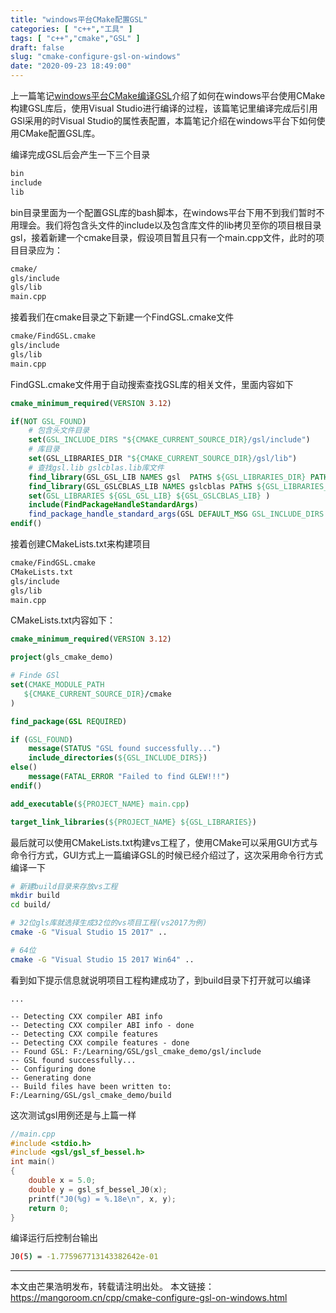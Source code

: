 ```yaml
---
title: "windows平台CMake配置GSL"
categories: [ "c++","工具" ]
tags: [ "c++","cmake","GSL" ]
draft: false
slug: "cmake-configure-gsl-on-windows"
date: "2020-09-23 18:49:00"
---
```


上一篇笔记[windows平台CMake编译GSL](https://mangoroom.cn/tools/use-cmake-build-gsl-on-windows.html)介绍了如何在windows平台使用CMake构建GSL库后，使用Visual Studio进行编译的过程，该篇笔记里编译完成后引用GSl采用的时Visual Studio的属性表配置，本篇笔记介绍在windows平台下如何使用CMake配置GSL库。


编译完成GSL后会产生一下三个目录

```bash
bin
include
lib
```
bin目录里面为一个配置GSL库的bash脚本，在windows平台下用不到我们暂时不用理会。我们将包含头文件的include以及包含库文件的lib拷贝至你的项目根目录gsl，接着新建一个cmake目录，假设项目暂且只有一个main.cpp文件，此时的项目目录应为：

```bash
cmake/
gls/include
gls/lib
main.cpp
```
接着我们在cmake目录之下新建一个FindGSL.cmake文件

```bash
cmake/FindGSL.cmake
gls/include
gls/lib
main.cpp
```
FindGSL.cmake文件用于自动搜索查找GSL库的相关文件，里面内容如下

```cmake
cmake_minimum_required(VERSION 3.12)

if(NOT GSL_FOUND)
    # 包含头文件目录
    set(GSL_INCLUDE_DIRS "${CMAKE_CURRENT_SOURCE_DIR}/gsl/include")
    # 库目录
    set(GSL_LIBRARIES_DIR "${CMAKE_CURRENT_SOURCE_DIR}/gsl/lib")
    # 查找gsl.lib gslcblas.lib库文件
    find_library(GSL_GSL_LIB NAMES gsl  PATHS ${GSL_LIBRARIES_DIR} PATH_SUFFIXES lib)
    find_library(GSL_GSLCBLAS_LIB NAMES gslcblas PATHS ${GSL_LIBRARIES_DIR} PATH_SUFFIXES lib) 
    set(GSL_LIBRARIES ${GSL_GSL_LIB} ${GSL_GSLCBLAS_LIB} )
    include(FindPackageHandleStandardArgs)
    find_package_handle_standard_args(GSL DEFAULT_MSG GSL_INCLUDE_DIRS GSL_LIBRARIES_DIR GSL_LIBRARIES)
endif()
```

接着创建CMakeLists.txt来构建项目

```bash
cmake/FindGSL.cmake
CMakeLists.txt
gls/include
gls/lib
main.cpp
```

CMakeLists.txt内容如下：

```cmake
cmake_minimum_required(VERSION 3.12)

project(gls_cmake_demo)

# Finde GSl
set(CMAKE_MODULE_PATH 
   ${CMAKE_CURRENT_SOURCE_DIR}/cmake
)

find_package(GSL REQUIRED)

if (GSL_FOUND)
    message(STATUS "GSL found successfully...")
    include_directories(${GSL_INCLUDE_DIRS})
else()
    message(FATAL_ERROR "Failed to find GLEW!!!")
endif()

add_executable(${PROJECT_NAME} main.cpp)

target_link_libraries(${PROJECT_NAME} ${GSL_LIBRARIES})
```

最后就可以使用CMakeLists.txt构建vs工程了，使用CMake可以采用GUI方式与命令行方式，GUI方式上一篇编译GSL的时候已经介绍过了，这次采用命令行方式编译一下

```bash
# 新建build目录来存放vs工程
mkdir build
cd build/

# 32位gls库就选择生成32位的vs项目工程(vs2017为例)
cmake -G "Visual Studio 15 2017" ..

# 64位
cmake -G "Visual Studio 15 2017 Win64" ..
```
看到如下提示信息就说明项目工程构建成功了，到build目录下打开就可以编译

```
...

-- Detecting CXX compiler ABI info
-- Detecting CXX compiler ABI info - done
-- Detecting CXX compile features
-- Detecting CXX compile features - done
-- Found GSL: F:/Learning/GSL/gsl_cmake_demo/gsl/include
-- GSL found successfully...
-- Configuring done
-- Generating done
-- Build files have been written to: F:/Learning/GSL/gsl_cmake_demo/build
```

这次测试gsl用例还是与上篇一样

```cpp
//main.cpp
#include <stdio.h>
#include <gsl/gsl_sf_bessel.h>
int main()
{
	double x = 5.0;
	double y = gsl_sf_bessel_J0(x);
	printf("J0(%g) = %.18e\n", x, y);
	return 0;
}
```

编译运行后控制台输出

```bash
J0(5) = -1.775967713143382642e-01
```

-------------

本文由芒果浩明发布，转载请注明出处。
本文链接：https://mangoroom.cn/cpp/cmake-configure-gsl-on-windows.html

